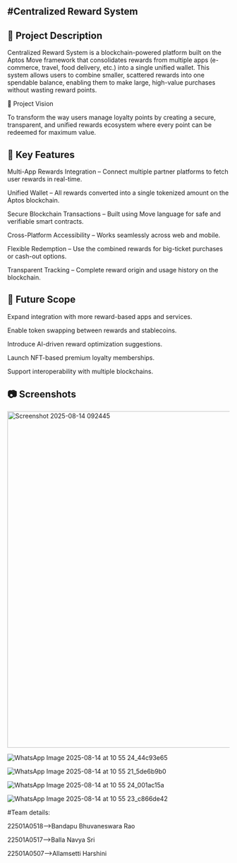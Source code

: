 #Centralized Reward System
----------------------------------

📜 Project Description
--------------------------

Centralized Reward System is a blockchain-powered platform built on the Aptos Move framework that consolidates rewards from multiple apps (e-commerce, travel, food delivery, etc.) into a single unified wallet. This system allows users to combine smaller, scattered rewards into one spendable balance, enabling them to make large, high-value purchases without wasting reward points.

🎯 Project Vision

To transform the way users manage loyalty points by creating a secure, transparent, and unified rewards ecosystem where every point can be redeemed for maximum value.

🚀 Key Features
-----------------------

Multi-App Rewards Integration – Connect multiple partner platforms to fetch user rewards in real-time.

Unified Wallet – All rewards converted into a single tokenized amount on the Aptos blockchain.

Secure Blockchain Transactions – Built using Move language for safe and verifiable smart contracts.

Cross-Platform Accessibility – Works seamlessly across web and mobile.

Flexible Redemption – Use the combined rewards for big-ticket purchases or cash-out options.

Transparent Tracking – Complete reward origin and usage history on the blockchain.

🔮 Future Scope
------------------------

Expand integration with more reward-based apps and services.

Enable token swapping between rewards and stablecoins.

Introduce AI-driven reward optimization suggestions.

Launch NFT-based premium loyalty memberships.

Support interoperability with multiple blockchains.

📷 Screenshots
-------------------
<img width="1282" height="763" alt="Screenshot 2025-08-14 092445" src="https://github.com/user-attachments/assets/341bf86c-d5a1-4bbf-bd13-4005c1c17bdb" />

![WhatsApp Image 2025-08-14 at 10 55 24_44c93e65](https://github.com/user-attachments/assets/ba259123-3031-40a7-88d7-8470bd01d379)

![WhatsApp Image 2025-08-14 at 10 55 21_5de6b9b0](https://github.com/user-attachments/assets/ce8306aa-c6b9-4a2a-b669-a0cd01b6cd16)

![WhatsApp Image 2025-08-14 at 10 55 24_001ac15a](https://github.com/user-attachments/assets/85b85b85-ef60-4ca7-a746-9976d831f846)

![WhatsApp Image 2025-08-14 at 10 55 23_c866de42](https://github.com/user-attachments/assets/2bce05c0-2a8e-41ba-804a-adbce7c05065)

#Team details:

22501A0518-->Bandapu Bhuvaneswara Rao

22501A0517-->Balla Navya Sri

22501A0507-->Allamsetti Harshini

